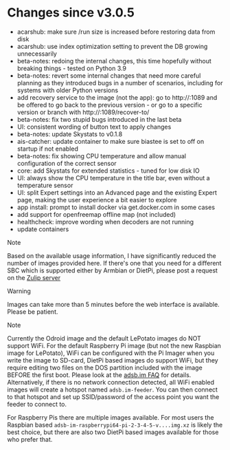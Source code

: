 Changes since v3.0.5
=======
- acarshub: make sure /run size is increased before restoring data from disk
- acarshub: use index optimization setting to prevent the DB growing unnecessarily
- beta-notes: redoing the internal changes, this time hopefully without breaking things - tested on Python 3.9
- beta-notes: revert some internal changes that need more careful planning as they introduced bugs in a number of scenarios, including for systems with older Python versions
- add recovery service to the image (not the app): go to http://<IP>:1089 and be offered to go back to the previous version - or go to a specific version or branch with http://<IP>:1089/recover-to/<tag-or-branch>
- beta-notes: fix two stupid bugs introduced in the last beta
- UI: consistent wording of button text to apply changes
- beta-notes: update Skystats to v0.1.8
- ais-catcher: update container to make sure biastee is set to off on startup if not enabled
- beta-notes: fix showing CPU temperature and allow manual configuration of the correct sensor
- core: add Skystats for extended statistics - tuned for low disk IO
- UI: always show the CPU temperature in the title bar, even without a temperature sensor
- UI: split Expert settings into an Advanced page and the existing Expert page, making the user experience a bit easier to explore
- app install: prompt to install docker via get.docker.com in some cases
- add support for openfreemap offline map (not included)
- healthcheck: improve wording when decoders are not running
- update containers


> [!NOTE]
> Based on the available usage information, I have significantly reduced the number of images provided here. If there's one that you need for a different SBC which is supported either by Armbian or DietPi, please post a request on the [Zulip server](https://adsblol.zulipchat.com/#narrow/stream/391168-adsb-feeder-image)

> [!WARNING]
> Images can take more than 5 minutes before the web interface is available. Please be patient.

> [!NOTE]
> Currently the Odroid image and the default LePotato images do NOT support WiFi. For the default Raspberry Pi image (but not the new Raspbian image for LePotato), WiFi can be configured with the Pi Imager when you write the image to SD-card, DietPi based images do support WiFi, but they require editing two files on the DOS partition included with the image BEFORE the first boot. Please look at the [adsb.im FAQ](https://adsb.im/faq) for details.
> Alternatively, if there is no network connection detected, all WiFi enabled images will create a hotspot named `adsb.im-feeder`. You can then connect to that hotspot and set up SSID/password of the access point you want the feeder to connect to.

For Raspberry Pis there are multiple images available. For most users the Raspbian based `adsb-im-raspberrypi64-pi-2-3-4-5-v....img.xz` is likely the best choice, but there are also two DietPi based images available for those who prefer that.



